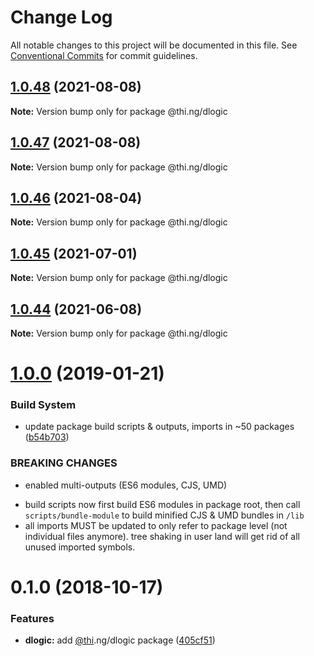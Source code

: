 # Change Log

All notable changes to this project will be documented in this file.
See [Conventional Commits](https://conventionalcommits.org) for commit guidelines.

## [1.0.48](https://github.com/thi-ng/umbrella/compare/@thi.ng/dlogic@1.0.47...@thi.ng/dlogic@1.0.48) (2021-08-08)

**Note:** Version bump only for package @thi.ng/dlogic





## [1.0.47](https://github.com/thi-ng/umbrella/compare/@thi.ng/dlogic@1.0.46...@thi.ng/dlogic@1.0.47) (2021-08-08)

**Note:** Version bump only for package @thi.ng/dlogic





## [1.0.46](https://github.com/thi-ng/umbrella/compare/@thi.ng/dlogic@1.0.45...@thi.ng/dlogic@1.0.46) (2021-08-04)

**Note:** Version bump only for package @thi.ng/dlogic





## [1.0.45](https://github.com/thi-ng/umbrella/compare/@thi.ng/dlogic@1.0.44...@thi.ng/dlogic@1.0.45) (2021-07-01)

**Note:** Version bump only for package @thi.ng/dlogic





## [1.0.44](https://github.com/thi-ng/umbrella/compare/@thi.ng/dlogic@1.0.43...@thi.ng/dlogic@1.0.44) (2021-06-08)

**Note:** Version bump only for package @thi.ng/dlogic





# [1.0.0](https://github.com/thi-ng/umbrella/compare/@thi.ng/dlogic@0.1.2...@thi.ng/dlogic@1.0.0) (2019-01-21)

### Build System

* update package build scripts & outputs, imports in ~50 packages ([b54b703](https://github.com/thi-ng/umbrella/commit/b54b703))

### BREAKING CHANGES

* enabled multi-outputs (ES6 modules, CJS, UMD)

- build scripts now first build ES6 modules in package root, then call
  `scripts/bundle-module` to build minified CJS & UMD bundles in `/lib`
- all imports MUST be updated to only refer to package level
  (not individual files anymore). tree shaking in user land will get rid of
  all unused imported symbols.

# 0.1.0 (2018-10-17)

### Features

* **dlogic:** add [@thi](https://github.com/thi).ng/dlogic package ([405cf51](https://github.com/thi-ng/umbrella/commit/405cf51))
